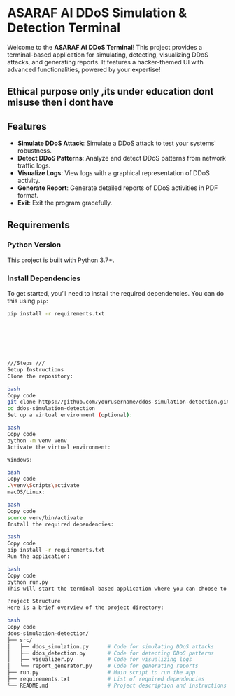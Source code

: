 # ASARAF AI DDoS Simulation & Detection Terminal

Welcome to the **ASARAF AI DDoS Terminal**! This project provides a terminal-based application for simulating, detecting, visualizing DDoS attacks, and generating reports. It features a hacker-themed UI with advanced functionalities, powered by your expertise!


## Ethical purpose only ,its under education dont misuse then i dont have 
## Features

- **Simulate DDoS Attack**: Simulate a DDoS attack to test your systems' robustness.
- **Detect DDoS Patterns**: Analyze and detect DDoS patterns from network traffic logs.
- **Visualize Logs**: View logs with a graphical representation of DDoS activity.
- **Generate Report**: Generate detailed reports of DDoS activities in PDF format.
- **Exit**: Exit the program gracefully.

## Requirements

### Python Version
This project is built with Python 3.7+.

### Install Dependencies

To get started, you’ll need to install the required dependencies. You can do this using `pip`:

```bash
pip install -r requirements.txt







///Steps ///
Setup Instructions
Clone the repository:

bash
Copy code
git clone https://github.com/yourusername/ddos-simulation-detection.git
cd ddos-simulation-detection
Set up a virtual environment (optional):

bash
Copy code
python -m venv venv
Activate the virtual environment:

Windows:

bash
Copy code
.\venv\Scripts\activate
macOS/Linux:

bash
Copy code
source venv/bin/activate
Install the required dependencies:

bash
Copy code
pip install -r requirements.txt
Run the application:

bash
Copy code
python run.py
This will start the terminal-based application where you can choose to simulate a DDoS attack, detect patterns, visualize logs, generate reports, or exit.

Project Structure
Here is a brief overview of the project directory:

bash
Copy code
ddos-simulation-detection/
├── src/
│   ├── ddos_simulation.py      # Code for simulating DDoS attacks
│   ├── ddos_detection.py       # Code for detecting DDoS patterns
│   ├── visualizer.py           # Code for visualizing logs
│   └── report_generator.py     # Code for generating reports
├── run.py                      # Main script to run the app
├── requirements.txt            # List of required dependencies
└── README.md                   # Project description and instructions
